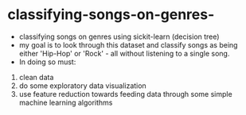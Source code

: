 # classifying-songs-on-genres-
- classifying songs on genres using sickit-learn (decision tree)
- my goal is to look through this dataset and classify songs as being either 'Hip-Hop' or 'Rock' - all without listening to a single song. 
- In doing so must:
1)  clean data
2) do some exploratory data visualization
3) use feature reduction towards feeding data through some simple machine learning algorithms
